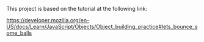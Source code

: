 This project is based on the tutorial at the following link:

https://developer.mozilla.org/en-US/docs/Learn/JavaScript/Objects/Object_building_practice#lets_bounce_some_balls
